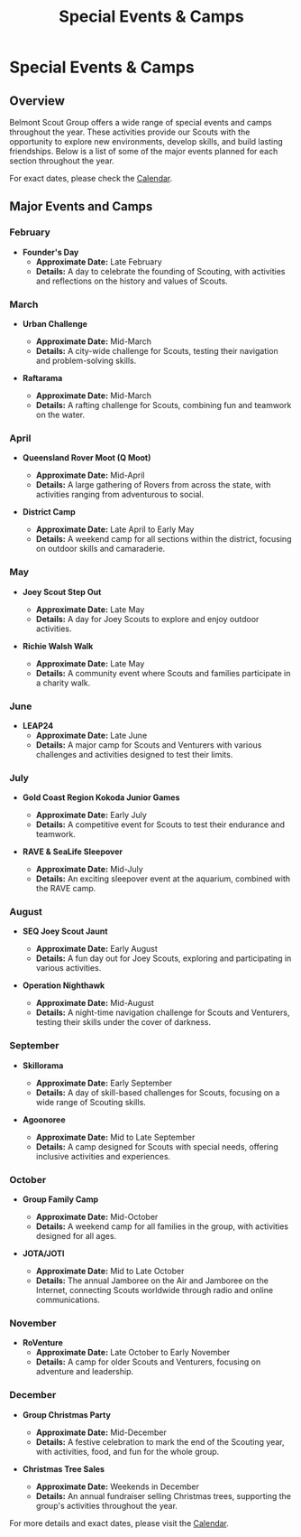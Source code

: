 ﻿---
id: special-events-camps
title: Special Events & Camps
sidebar_position: 10
---

# Special Events & Camps

## Overview

Belmont Scout Group offers a wide range of special events and camps throughout the year. These activities provide our Scouts with the opportunity to explore new environments, develop skills, and build lasting friendships. Below is a list of some of the major events planned for each section throughout the year.

For exact dates, please check the [Calendar](../events-planning/calendar).

## Major Events and Camps

### February

- **Founder's Day**
  - **Approximate Date:** Late February
  - **Details:** A day to celebrate the founding of Scouting, with activities and reflections on the history and values of Scouts.

### March

- **Urban Challenge**
  - **Approximate Date:** Mid-March
  - **Details:** A city-wide challenge for Scouts, testing their navigation and problem-solving skills.

- **Raftarama**
  - **Approximate Date:** Mid-March
  - **Details:** A rafting challenge for Scouts, combining fun and teamwork on the water.

### April

- **Queensland Rover Moot (Q Moot)**
  - **Approximate Date:** Mid-April
  - **Details:** A large gathering of Rovers from across the state, with activities ranging from adventurous to social.

- **District Camp**
  - **Approximate Date:** Late April to Early May
  - **Details:** A weekend camp for all sections within the district, focusing on outdoor skills and camaraderie.

### May

- **Joey Scout Step Out**
  - **Approximate Date:** Late May
  - **Details:** A day for Joey Scouts to explore and enjoy outdoor activities.

- **Richie Walsh Walk**
  - **Approximate Date:** Late May
  - **Details:** A community event where Scouts and families participate in a charity walk.

### June

- **LEAP24**
  - **Approximate Date:** Late June
  - **Details:** A major camp for Scouts and Venturers with various challenges and activities designed to test their limits.

### July

- **Gold Coast Region Kokoda Junior Games**
  - **Approximate Date:** Early July
  - **Details:** A competitive event for Scouts to test their endurance and teamwork.

- **RAVE & SeaLife Sleepover**
  - **Approximate Date:** Mid-July
  - **Details:** An exciting sleepover event at the aquarium, combined with the RAVE camp.

### August

- **SEQ Joey Scout Jaunt**
  - **Approximate Date:** Early August
  - **Details:** A fun day out for Joey Scouts, exploring and participating in various activities.

- **Operation Nighthawk**
  - **Approximate Date:** Mid-August
  - **Details:** A night-time navigation challenge for Scouts and Venturers, testing their skills under the cover of darkness.

### September

- **Skillorama**
  - **Approximate Date:** Early September
  - **Details:** A day of skill-based challenges for Scouts, focusing on a wide range of Scouting skills.

- **Agoonoree**
  - **Approximate Date:** Mid to Late September
  - **Details:** A camp designed for Scouts with special needs, offering inclusive activities and experiences.

### October

- **Group Family Camp**
  - **Approximate Date:** Mid-October
  - **Details:** A weekend camp for all families in the group, with activities designed for all ages.

- **JOTA/JOTI**
  - **Approximate Date:** Mid to Late October
  - **Details:** The annual Jamboree on the Air and Jamboree on the Internet, connecting Scouts worldwide through radio and online communications.

### November

- **RoVenture**
  - **Approximate Date:** Late October to Early November
  - **Details:** A camp for older Scouts and Venturers, focusing on adventure and leadership.

### December

- **Group Christmas Party**
  - **Approximate Date:** Mid-December
  - **Details:** A festive celebration to mark the end of the Scouting year, with activities, food, and fun for the whole group.

- **Christmas Tree Sales**
  - **Approximate Date:** Weekends in December
  - **Details:** An annual fundraiser selling Christmas trees, supporting the group's activities throughout the year.

For more details and exact dates, please visit the [Calendar](../events-planning/calendar).
